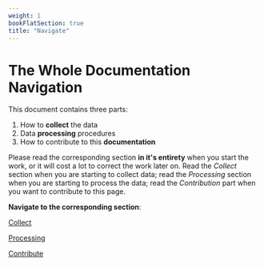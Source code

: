 ```yaml
---
weight: 1
bookFlatSection: true
title: "Navigate"
---
```


# The Whole Documentation Navigation

This document contains three parts:

1. How to **collect** the data
2. Data **processing** procedures
3. How to contribute to this **documentation**

Please read the corresponding section **in it's entirety** when you start the work, or it will cost a lot to correct the work later on. Read the *Collect* section when you are starting to collect data; read the *Processing* section when you are starting to process the data; read the *Contribution* part when you want to contribute to this page.

**Navigate to the corresponding section**:

[Collect](collect)

[Processing](processing/quickstart)

[Contribute](contribute)